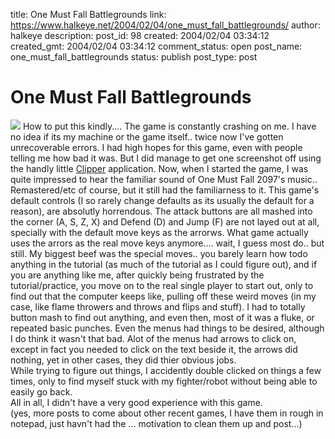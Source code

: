 title: One Must Fall Battlegrounds
link: https://www.halkeye.net/2004/02/04/one_must_fall_battlegrounds/
author: halkeye
description: 
post_id: 98
created: 2004/02/04 03:34:12
created_gmt: 2004/02/04 03:34:12
comment_status: open
post_name: one_must_fall_battlegrounds
status: publish
post_type: post

# One Must Fall Battlegrounds

![](http://www.halkeye.net/files/images/clp82.thumb.png) How to put this kindly.... The game is constantly crashing on me. I have no idea if its my machine or the game itself.. twice now I've gotten unrecoverable errors. I had high hopes for this game, even with people telling me how bad it was. But I did manage to get one screenshot off using the handly little [Clipper](http://hot.ee/mardu123/clipper/) application. Now, when I started the game, I was quite impressed to hear the familiar sound of One Must Fall 2097's music.. Remastered/etc of course, but it still had the familiarness to it. This game's default controls (I so rarely change defaults as its usually the default for a reason), are absolutly horrendous. The attack buttons are all mashed into the corner (A, S, Z, X) and Defend (D) and Jump (F) are not layed out at all, specially with the default move keys as the arrorws. What game actually uses the arrors as the real move keys anymore.... wait, I guess most do.. but still. My biggest beef was the special moves.. you barely learn how todo anything in the tutorial (as much of the tutorial as I could figure out), and if you are anything like me, after quickly being frustrated by the tutorial/practice, you move on to the real single player to start out, only to find out that the computer keeps like, pulling off these weird moves (in my case, like flame throwers and throws and flips and stuff). I had to totally button mash to find out anything, and even then, most of it was a fluke, or repeated basic punches. Even the menus had things to be desired, although I do think it wasn't that bad. Alot of the menus had arrows to click on, except in fact you needed to click on the text beside it, the arrows did nothing, yet in other cases, they did thier obvious jobs.  
While trying to figure out things, I accidently double clicked on things a few times, only to find myself stuck with my fighter/robot without being able to easily go back.   
All in all, I didn't have a very good experience with this game.   
(yes, more posts to come about other recent games, I have them in rough in notepad, just havn't had the ... motivation to clean them up and post...)